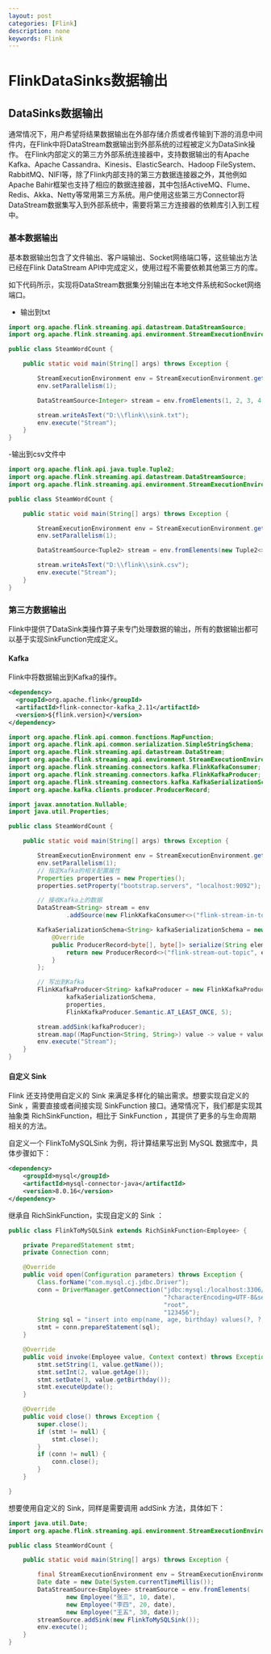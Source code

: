 ```yaml
---
layout: post
categories: [Flink]
description: none
keywords: Flink
---
```

# FlinkDataSinks数据输出


## DataSinks数据输出
通常情况下，用户希望将结果数据输出在外部存储介质或者传输到下游的消息中间件内，在Flink中将DataStream数据输出到外部系统的过程被定义为DataSink操作。
在Flink内部定义的第三方外部系统连接器中，支持数据输出的有Apache Kafka、Apache Cassandra、Kinesis、ElasticSearch、Hadoop FileSystem、RabbitMQ、NIFI等，除了Flink内部支持的第三方数据连接器之外，其他例如Apache Bahir框架也支持了相应的数据连接器，其中包括ActiveMQ、Flume、Redis、Akka、Netty等常用第三方系统。用户使用这些第三方Connector将DataStream数据集写入到外部系统中，需要将第三方连接器的依赖库引入到工程中。

### 基本数据输出
基本数据输出包含了文件输出、客户端输出、Socket网络端口等，这些输出方法已经在Flink DataStream API中完成定义，使用过程不需要依赖其他第三方的库。

如下代码所示，实现将DataStream数据集分别输出在本地文件系统和Socket网络端口。
- 输出到txt
```java
import org.apache.flink.streaming.api.datastream.DataStreamSource;
import org.apache.flink.streaming.api.environment.StreamExecutionEnvironment;

public class SteamWordCount {

    public static void main(String[] args) throws Exception {

        StreamExecutionEnvironment env = StreamExecutionEnvironment.getExecutionEnvironment();
        env.setParallelism(1);

        DataStreamSource<Integer> stream = env.fromElements(1, 2, 3, 4, 5, 6, 7, 8);

        stream.writeAsText("D:\\flink\\sink.txt");
        env.execute("Stream");
    }
}
```

-输出到csv文件中
```java
import org.apache.flink.api.java.tuple.Tuple2;
import org.apache.flink.streaming.api.datastream.DataStreamSource;
import org.apache.flink.streaming.api.environment.StreamExecutionEnvironment;

public class SteamWordCount {

    public static void main(String[] args) throws Exception {

        StreamExecutionEnvironment env = StreamExecutionEnvironment.getExecutionEnvironment();
        env.setParallelism(1);

        DataStreamSource<Tuple2> stream = env.fromElements(new Tuple2<>("Hello","Wolrd"));

        stream.writeAsText("D:\\flink\\sink.csv");
        env.execute("Stream");
    }
}
```

### 第三方数据输出
Flink中提供了DataSink类操作算子来专门处理数据的输出，所有的数据输出都可以基于实现SinkFunction完成定义。

#### Kafka
Flink中将数据输出到Kafka的操作。
```xml
<dependency>
  <groupId>org.apache.flink</groupId>
  <artifactId>flink-connector-kafka_2.11</artifactId>
  <version>${flink.version}</version>
</dependency>
```

```java
import org.apache.flink.api.common.functions.MapFunction;
import org.apache.flink.api.common.serialization.SimpleStringSchema;
import org.apache.flink.streaming.api.datastream.DataStream;
import org.apache.flink.streaming.api.environment.StreamExecutionEnvironment;
import org.apache.flink.streaming.connectors.kafka.FlinkKafkaConsumer;
import org.apache.flink.streaming.connectors.kafka.FlinkKafkaProducer;
import org.apache.flink.streaming.connectors.kafka.KafkaSerializationSchema;
import org.apache.kafka.clients.producer.ProducerRecord;

import javax.annotation.Nullable;
import java.util.Properties;

public class SteamWordCount {

    public static void main(String[] args) throws Exception {

        StreamExecutionEnvironment env = StreamExecutionEnvironment.getExecutionEnvironment();
        env.setParallelism(1);
        // 指定Kafka的相关配置属性
        Properties properties = new Properties();
        properties.setProperty("bootstrap.servers", "localhost:9092");

        // 接收Kafka上的数据
        DataStream<String> stream = env
                .addSource(new FlinkKafkaConsumer<>("flink-stream-in-topic", new SimpleStringSchema(), properties));

        KafkaSerializationSchema<String> kafkaSerializationSchema = new KafkaSerializationSchema<String>() {
            @Override
            public ProducerRecord<byte[], byte[]> serialize(String element, @Nullable Long timestamp) {
                return new ProducerRecord<>("flink-stream-out-topic", element.getBytes());
            }
        };

        // 写出到Kafka
        FlinkKafkaProducer<String> kafkaProducer = new FlinkKafkaProducer<>("test",
                kafkaSerializationSchema,
                properties,
                FlinkKafkaProducer.Semantic.AT_LEAST_ONCE, 5);

        stream.addSink(kafkaProducer);
        stream.map((MapFunction<String, String>) value -> value + value).addSink(kafkaProducer);
        env.execute("Stream");
    }
}

```

#### 自定义 Sink
Flink 还支持使用自定义的 Sink 来满足多样化的输出需求。想要实现自定义的 Sink ，需要直接或者间接实现 SinkFunction 接口。通常情况下，我们都是实现其抽象类 RichSinkFunction，相比于 SinkFunction ，其提供了更多的与生命周期相关的方法。

自定义一个 FlinkToMySQLSink 为例，将计算结果写出到 MySQL 数据库中，具体步骤如下：
```xml
<dependency>
    <groupId>mysql</groupId>
    <artifactId>mysql-connector-java</artifactId>
    <version>8.0.16</version>
</dependency>
```

继承自 RichSinkFunction，实现自定义的 Sink ：
```java
public class FlinkToMySQLSink extends RichSinkFunction<Employee> {

    private PreparedStatement stmt;
    private Connection conn;

    @Override
    public void open(Configuration parameters) throws Exception {
        Class.forName("com.mysql.cj.jdbc.Driver");
        conn = DriverManager.getConnection("jdbc:mysql:/localhost:3306/test" +
                                           "?characterEncoding=UTF-8&serverTimezone=UTC&useSSL=false", 
                                           "root", 
                                           "123456");
        String sql = "insert into emp(name, age, birthday) values(?, ?, ?)";
        stmt = conn.prepareStatement(sql);
    }

    @Override
    public void invoke(Employee value, Context context) throws Exception {
        stmt.setString(1, value.getName());
        stmt.setInt(2, value.getAge());
        stmt.setDate(3, value.getBirthday());
        stmt.executeUpdate();
    }

    @Override
    public void close() throws Exception {
        super.close();
        if (stmt != null) {
            stmt.close();
        }
        if (conn != null) {
            conn.close();
        }
    }

}
```

想要使用自定义的 Sink，同样是需要调用 addSink 方法，具体如下：
```java
import java.util.Date;
import org.apache.flink.streaming.api.environment.StreamExecutionEnvironment;

public class SteamWordCount {

    public static void main(String[] args) throws Exception {

        final StreamExecutionEnvironment env = StreamExecutionEnvironment.getExecutionEnvironment();
        Date date = new Date(System.currentTimeMillis());
        DataStreamSource<Employee> streamSource = env.fromElements(
                new Employee("张三", 10, date),
                new Employee("李四", 20, date),
                new Employee("王五", 30, date));
        streamSource.addSink(new FlinkToMySQLSink());
        env.execute();
    }
}

```


